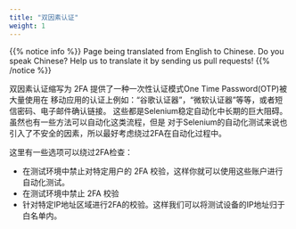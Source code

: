 ```yaml
---
title: "双因素认证"
weight: 1
---
```


{{% notice info %}}
<i class="fas fa-language"></i> Page being translated from 
English to Chinese. Do you speak Chinese? Help us to translate
it by sending us pull requests!
{{% /notice %}}

双因素认证缩写为 2FA 提供了一种一次性认证模式One Time Password(OTP)被大量使用在
移动应用的认证上例如：“谷歌认证器”，“微软认证器”等等，或者短信密码、电子邮件确认链接。
这些都是Selenium稳定自动化中长期的巨大阻碍。虽然也有一些方法可以自动化这类流程，但是
对于Selenium的自动化测试来说也引入了不安全的因素，所以最好考虑绕过2FA在自动化过程中。

这里有一些选项可以绕过2FA检查：
* 在测试环境中禁止对特定用户的 2FA 校验，这样你就可以使用这些账户进行自动化测试。
* 在测试环境中禁止 2FA 校验
* 针对特定IP地址区域进行2FA的校验。这样我们可以将测试设备的IP地址归于白名单内。

